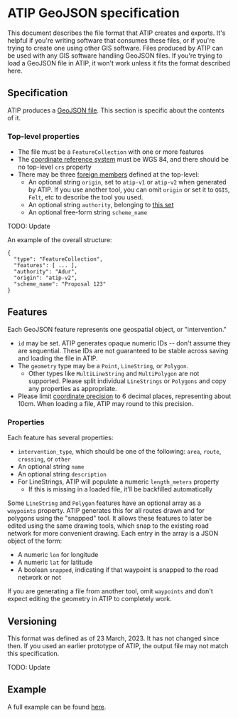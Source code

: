 # ATIP GeoJSON specification

This document describes the file format that ATIP creates and exports. It's helpful if you're writing software that consumes these files, or if you're trying to create one using other GIS software. Files produced by ATIP can be used with any GIS software handling GeoJSON files. If you're trying to load a GeoJSON file in ATIP, it won't work unless it fits the format described here.

## Specification

ATIP produces a [GeoJSON file](https://datatracker.ietf.org/doc/html/rfc7946). This section is specific about the contents of it.

### Top-level properties

- The file must be a `FeatureCollection` with one or more features
- The [coordinate reference system](https://datatracker.ietf.org/doc/html/rfc7946#section-4) must be WGS 84, and there should be no top-level `crs` property
- There may be three [foreign members](https://datatracker.ietf.org/doc/html/rfc7946#section-6.1) defined at the top-level:
  - An optional string `origin`, set to `atip-v1` or `atip-v2` when generated by ATIP. If you use another tool, you can omit `origin` or set it to `QGIS`, `Felt`, etc to describe the tool you used.
  - An optional string `authority`, belonging to [this set](https://github.com/acteng/atip/blob/main/assets/authority_names.json)
  - An optional free-form string `scheme_name`

TODO: Update

An example of the overall structure:

```
{
  "type": "FeatureCollection",
  "features": [ ... ],
  "authority": "Adur",
  "origin": "atip-v2",
  "scheme_name": "Proposal 123"
}
```

## Features

Each GeoJSON feature represents one geospatial object, or "intervention."

- `id` may be set. ATIP generates opaque numeric IDs -- don't assume they are sequential. These IDs are not guaranteed to be stable across saving and loading the file in ATIP.
- The `geometry` type may be a `Point`, `LineString`, or `Polygon`.
  - Other types like `MultiLineString` and `MultiPolygon` are not supported. Please split individual `LineStrings` or `Polygons` and copy any properties as appropriate.
- Please limit [coordinate precision](https://datatracker.ietf.org/doc/html/rfc7946#section-11.2) to 6 decimal places, representing about 10cm. When loading a file, ATIP may round to this precision.

### Properties

Each feature has several properties:

- `intervention_type`, which should be one of the following: `area`, `route`, `crossing`, or `other`
- An optional string `name`
- An optional string `description`
- For LineStrings, ATIP will populate a numeric `length_meters` property
  - If this is missing in a loaded file, it'll be backfilled automatically

Some `LineString` and `Polygon` features have an optional array as a `waypoints` property. ATIP generates this for all routes drawn and for polygons using the "snapped" tool. It allows these features to later be edited using the same drawing tools, which snap to the existing road network for more convenient drawing. Each entry in the array is a JSON object of the form:

- A numeric `lon` for longitude
- A numeric `lat` for latitude
- A boolean `snapped`, indicating if that waypoint is snapped to the road network or not

If you are generating a file from another tool, omit `waypoints` and don't expect editing the geometry in ATIP to completely work.

## Versioning

This format was defined as of 23 March, 2023. It has not changed since then. If you used an earlier prototype of ATIP, the output file may not match this specification.

TODO: Update

## Example

A full example can be found [here](https://raw.githubusercontent.com/acteng/atip/main/tests/data/Adur.json).
